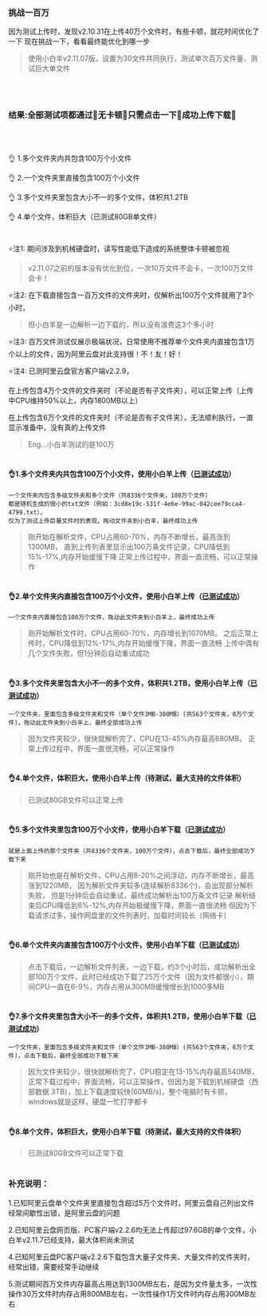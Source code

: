 ### 挑战一百万

因为测试上传时，发现v2.10.31在上传40万个文件时，有些卡顿，就花时间优化了一下
现在挑战一下，看看最终能优化到哪一步



>使用小白羊v2.11.07版，设置为30文件共同执行，测试单次百万文件量、测试巨大单文件

<br/>
<br/>

### 结果:全部测试项都通过🎉无卡顿🎉只需点击一下🎉成功上传下载🎉

<br/>
<br/>

👌 1.多个文件夹内共包含100万个小文件

👌 2.一个文件夹里直接包含100万个小文件

👌 3.多个文件夹里包含大小不一的多个文件，体积共1.2TB

👌 4.单个文件，体积巨大（已测试80GB单文件）


#



⭐注1: 期间涉及到机械硬盘时，读写性能低下造成的系统整体卡顿被忽视

>v2.11.07之前的版本没有优化到位，一次10万文件不会卡，一次100万文件会卡！

⭐注2: 在下载直接包含一百万文件的文件夹时，仅解析出100万个文件就用了3个小时，

>但小白羊是一边解析一边下载的，所以没有浪费这3个多小时

⭐注3: 百万文件测试仅展示极端状况，日常使用不推荐单个文件夹内直接包含1万个以上的文件，因为阿里云盘对此支持很！不！友！好！

⭐注4: 已测阿里云盘官方客户端v2.2.9，

在上传包含4万个文件的文件夹时（不论是否有子文件夹），可以正常上传（上传中CPU维持50%以上，内存1800MB以上）

在上传包含6万个文件的文件夹时（不论是否有子文件夹），无法顺利执行，一直显示准备中，没有真的上传文件

>Eng...小白羊测试的是100万

#


#### 👌1.多个文件夹内共包含100万个小文件，使用小白羊上传（[已测试成功]()）

``````
一个文件夹内包含多级文件夹和多个文件（共8336个文件夹，100万个文件）
都是随机生成的很小的txt文件（例如：3cd8e19c-531f-4e6e-99ac-042cee79cca4-4799.txt），
仅为了测试上传巨量文件时的表现，拖动文件夹到小白羊，最终成功上传
``````

>刚开始在解析文件，CPU占用60-70%，内存不断增长，最高涨到1300MB，
直到上传列表里显示出100万条文件记录，CPU降低到15%-17%,内存开始缓慢下降
正常上传过程中，界面一直流畅，可以正常操作

#

#### 👌2.单个文件夹内直接包含100万个小文件，使用小白羊上传（[已测试成功]()）

``````
一个文件夹内直接包含100万个文件，拖动此文件夹到小白羊上，最终成功上传
``````

>刚开始解析文件时，CPU占用60-70%，内存增长到1070MB。
之后正常上传时，CPU降低到12%-17%,内存开始缓慢下降，界面一直流畅
上传中偶有几个文件失败，但1分钟后自动重试成功


#

#### 👌3.多个文件夹里包含大小不一的多个文件，体积共1.2TB，使用小白羊上传（[已测试成功]()）

``````
一个文件夹，里面包含多级文件夹和文件（单个文件3MB-380MB）(共563个文件夹，8万个文件)，拖动此文件夹到小白羊上，最终全部成功上传
``````

>因为文件夹较少，很快就解析完了，CPU在13-45%内存最高680MB，
正常上传过程中，界面一直很流畅，可以正常操作

#


#### 👌4.单个文件，体积巨大，使用小白羊上传（待测试，最大支持的文件体积）

>已测试80GB文件可以正常上传

#

#### 👌5.多个文件夹里包含100万个小文件，使用小白羊下载（[已测试成功]()）

``````
就是上面上传的那个文件夹（共8336个文件夹，100万个文件），点击下载后，最终全部成功下载下来
``````

>刚开始也是在解析文件，CPU占用8-20%之间浮动，内存不断增长，最高涨到1220MB，
因为解析文件夹较多(连续解析8336个)，会出现部分解析失败，
但是1分钟后会自动重试，最终成功解析出100万条文件记录
解析结束后CPU降低到6%-12%,内存开始极缓慢下降，界面一直很流畅
但因为下载请求过多，操作网盘里的文件列表时，加载时间较长（网络卡）

#

#### 👌6.单个文件夹内直接包含100万个小文件，使用小白羊下载（[已测试成功]()）

>点击下载后，一边解析文件列表，一边下载，约3个小时后，成功解析出全部100万个文件，此时已经成功下载了25万个文件（因为文件都很小），期间CPU一直在6-9%，内存占用从300MB缓慢增长到1000多MB

#

#### 👌7.多个文件夹里包含大小不一的多个文件，体积共1.2TB，使用小白羊下载（[已测试成功]()）

``````
一个文件夹，里面包含多级文件夹和文件（单个文件3MB-380MB）(共563个文件夹，8万个文件)，点击下载后，最终全部成功下载下来
``````

>因为文件夹较少，很快就解析完了，CPU稳定在13-15%内存最高540MB，
正常下载过程中，界面流畅，可以正常操作，但因为是下载到机械硬盘（西部数据 3TB），加上下载速度较快(60MB/s)，整个电脑时有卡顿，windows就是这样，硬盘一忙打字都卡

#

#### 👌8.单个文件，体积巨大，使用小白羊下载（待测试，最大支持的文件体积）

>已测试80GB文件可以正常下载

#

### 补充说明：

1.已知阿里云盘单个文件夹里直接包含超过5万个文件时，阿里云盘自己列出文件经常间歇性出错，是阿里云盘的问题

2.已知阿里云盘网页版、PC客户端v2.2.6均无法上传超过97.6GB的单个文件，小白羊v2.11.7已经支持，最大体积尚未测试

4.已知阿里云盘PC客户端v2.2.6下载包含大量子文件夹、大量文件的文件夹时，经常出错，需要经常手动继续

5.测试期间百万文件内存最高占用达到1300MB左右，是因为文件量太多，一次性操作30万文件时内存占用800MB左右，一次性操作1万文件时内存占用300MB左右


